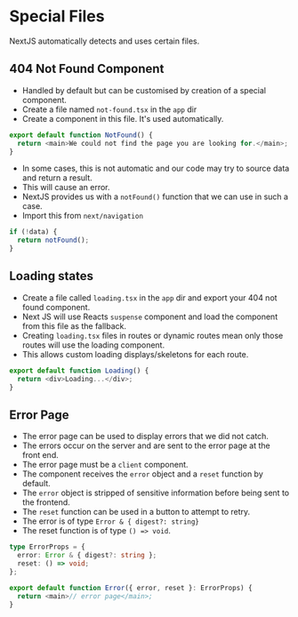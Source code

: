 # Special Files

NextJS automatically detects and uses certain files.

## 404 Not Found Component

- Handled by default but can be customised by creation of a special component.
- Create a file named `not-found.tsx` in the `app` dir
- Create a component in this file. It's used automatically.

```ts
export default function NotFound() {
  return <main>We could not find the page you are looking for.</main>;
}
```

- In some cases, this is not automatic and our code may try to source data and return a result.
- This will cause an error.
- NextJS provides us with a `notFound()` function that we can use in such a case.
- Import this from `next/navigation`

```ts
if (!data) {
  return notFound();
}
```

## Loading states

- Create a file called `loading.tsx` in the `app` dir and export your 404 not found component.
- Next JS will use Reacts `suspense` component and load the component from this file as the fallback.
- Creating `loading.tsx` files in routes or dynamic routes mean only those routes will use the loading component.
- This allows custom loading displays/skeletons for each route.

```ts
export default function Loading() {
  return <div>Loading...</div>;
}
```

## Error Page

- The error page can be used to display errors that we did not catch.
- The errors occur on the server and are sent to the error page at the front end.
- The error page must be a `client` component.
- The component receives the `error` object and a `reset` function by default.
- The `error` object is stripped of sensitive information before being sent to the frontend.
- The `reset` function can be used in a button to attempt to retry.
- The error is of type `Error & { digest?: string}`
- The reset function is of type `() => void`.

```ts
type ErrorProps = {
  error: Error & { digest?: string };
  reset: () => void;
};

export default function Error({ error, reset }: ErrorProps) {
  return <main>// error page</main>;
}
```
